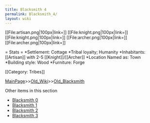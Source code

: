 ```yaml
---
title: Blacksmith 4
permalink: Blacksmith_4/
layout: wiki
---
```

[[File:artisan.png|100px|link=]]
[[File:knight.png|100px|link=]] 
[[File:knight.png|100px|link=]] 
[[File:archer.png|100px|link=]] 
[[File:archer.png|100px|link=]] 

= Stats =
*Settlement: Cottage
*Tribal loyalty; Humanity
*Inhabitants: [[Artisan]] with 2-5 [[Knight]]/[[Archer]]
*Location Named as: Town
*Building style: Wood
*Furniture: Forge  

[[Category: Tribes]]

[MainPage](/keeperrl_wiki/ "wikilink")>>[Old_Wiki](/keeperrl_wiki/Old_Wiki "wikilink")>>[Old_Blacksmith](/keeperrl_wiki/Old_Blacksmith "wikilink")

Other items in this section
-    [Blacksmith 0](/keeperrl_wiki/Blacksmith_0 "wikilink")
-    [Blacksmith 1](/keeperrl_wiki/Blacksmith_1 "wikilink")
-    [Blacksmith 2](/keeperrl_wiki/Blacksmith_2 "wikilink")
-    [Blacksmith 3](/keeperrl_wiki/Blacksmith_3 "wikilink")
